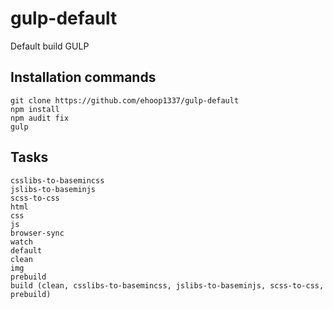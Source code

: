 # gulp-default
Default build GULP

## Installation commands
```
git clone https://github.com/ehoop1337/gulp-default
npm install
npm audit fix
gulp
```

## Tasks
```
csslibs-to-basemincss
jslibs-to-baseminjs
sсss-to-css
html
css
js
browser-sync
watch
default
clean
img
prebuild
build (clean, csslibs-to-basemincss, jslibs-to-baseminjs, sсss-to-css, prebuild)
```
